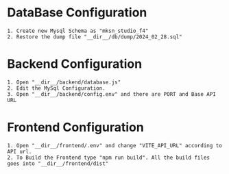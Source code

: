 # DataBase Configuration

    1. Create new Mysql Schema as "mksn_studio_f4"
    2. Restore the dump file "__dir__/db/dump/2024_02_28.sql"

# Backend Configuration

    1. Open "__dir__/backend/database.js"
    2. Edit the MySql Configuration.
    3. Open "__dir__/backend/config.env" and there are PORT and Base API URL

# Frontend Configuration

    1. Open "__dir__/frontend/.env" and change "VITE_API_URL" according to API url.
    2. To Build the Frontend type "npm run build". All the build files goes into "__dir__/frontend/dist"
